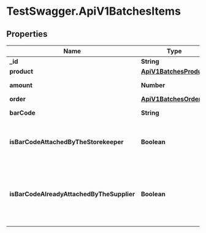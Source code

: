 # TestSwagger.ApiV1BatchesItems

## Properties

Name | Type | Description | Notes
------------ | ------------- | ------------- | -------------
**_id** | **String** | GUID айтема. | [optional] 
**product** | [**ApiV1BatchesProduct**](ApiV1BatchesProduct.md) |  | [optional] 
**amount** | **Number** | Кол-во продукта | [optional] 
**order** | [**ApiV1BatchesOrder**](ApiV1BatchesOrder.md) |  | [optional] 
**barCode** | **String** | Штрихкод продукта | [optional] 
**isBarCodeAttachedByTheStorekeeper** | **Boolean** | Прикреплен ли баркод к коробке сотрудником склада. | [optional] 
**isBarCodeAlreadyAttachedByTheSupplier** | **Boolean** | Кнопка в заказе, сообщающая складу что штрихкод на товар поклеен у поставщика. | [optional] 


